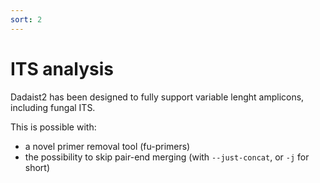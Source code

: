 ```yaml
---
sort: 2
---
```


# ITS analysis

Dadaist2 has been designed to fully support variable lenght amplicons, including fungal ITS.

This is possible with:
* a novel primer removal tool (fu-primers)
* the possibility to skip pair-end merging (with `--just-concat`, or `-j` for short)
